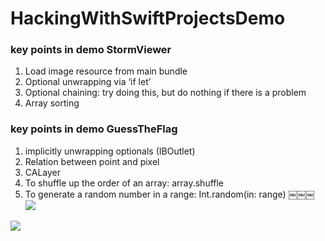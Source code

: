 # HackingWithSwiftProjectsDemo

### key points in demo StormViewer
1. Load image resource from main bundle
2. Optional unwrapping via ‘if let’
3. Optional chaining: try doing this, but do nothing if there is a problem
4. Array sorting


### key points in demo GuessTheFlag
1. implicitly unwrapping optionals (IBOutlet)
2. Relation between point and pixel
3. CALayer
4. To shuffle up the order of an array: array.shuffle
5. To generate a random number in a range: Int.random(in: range)
￼￼￼ ![](http://i63.tinypic.com/24x2mva.jpg)

 ![](http://i67.tinypic.com/2zz2gpk.png)
